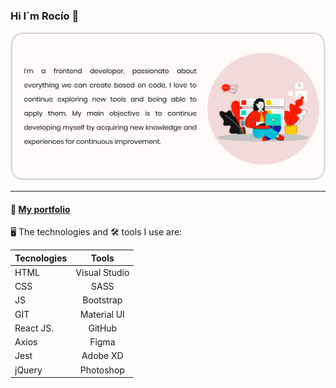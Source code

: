 ### Hi I´m Rocío 👋

   ![alt text](https://raw.githubusercontent.com/hrchioest/portfolio/master/public/img/projects/portada_gh.png)

---

#### 🔗  [My portfolio](http://hrchioest.github.io/portfolio)

🖥 The technologies and 🛠 tools I use are:


| Tecnologies  |   Tools       |  
| ------------ |:-------------:| 
| HTML         | Visual Studio | 
| CSS          | SASS          |  
| JS           | Bootstrap     | 
| GIT          | Material UI   | 
| React JS.    | GitHub        |   
| Axios        | Figma         |   
| Jest         | Adobe XD      |
| jQuery       | Photoshop     |   

